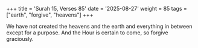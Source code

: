 +++
title = 'Surah 15, Verses 85'
date = '2025-08-27'
weight = 85
tags = ["earth", "forgive", "heavens"]
+++

We have not created the heavens and the earth and everything in between except for a purpose. And the Hour is certain to come, so forgive graciously.
